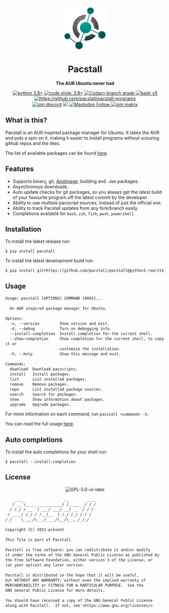 <p align="center">
    <a href="https://github.com/pacstall/pacstall"><img align="center" height="150" src="https://raw.githubusercontent.com/pacstall/website/master/client/public/pacstall.svg" alt="Pacstall Logo" /></a>
</p>
<h1 align="center">Pacstall</h1>
<p align="center"><b>The AUR Ubuntu never had</b></p>

<p align="center">
    <!-- Programming info -->
    <a href="https://www.python.org/"><img alt="python 3.8+" src="https://img.shields.io/badge/python-3.8%2B-306998?logo=python&logoColor=white&style=for-the-badge" /></a>
    <a href="https://github.com/psf/black"><img alt="code style: 3.8+" src="https://img.shields.io/badge/code%20style-black-black?style=for-the-badge" /></a>
    <a href="https://www.codacy.com/gh/pacstall/pacstall/dashboard?utm_source=github.com&amp;utm_medium=referral&amp;utm_content=pacstall/pacstall&amp;utm_campaign=Badge_Grade">
        <img alt="Codacy branch grade" src="https://img.shields.io/codacy/grade/3c7e992f7e464b16919b7d57e524c997/python3-rewrite?logo=codacy&style=for-the-badge" />
    </a>
    <a href="https://www.gnu.org/software/bash"><img alt="bash v5" src="https://img.shields.io/badge/bash-v5-chateauGreen?logo=gnubash&logoColor=white&style=for-the-badge" /></a>
    <a href="https://github.com/pacstall/pacstall-programs">
        <img alt="https://github.com/pacstall/pacstall-programs" src="https://img.shields.io/github/commit-activity/m/pacstall/pacstall-programs?style=for-the-badge&label=user%20repo%20activity" />
    </a>
    <br />
    <!-- Social -->
    <a href="https://discord.gg/yzrjXJV6K8"><img alt="join discord" src="https://img.shields.io/discord/839818021207801878?color=5865F2&label=Discord&logo=discord&logoColor=FFFFFF&style=for-the-badge" /></a>
    <a href="https://reddit.com/r/pacstall"><img src="https://img.shields.io/reddit/subreddit-subscribers/pacstall?label=Reddit&color=FF4301&style=for-the-badge&logo=reddit&logoColor=FFFFFF" loading="lazy" /></a>
    <a href="https://social.linux.pizza/web/@pacstall">
        <img alt="Mastodon Follow" src="https://img.shields.io/mastodon/follow/107278715447740005?color=3088d4&domain=https%3A%2F%2Fsocial.linux.pizza&label=Mastodon&logo=mastodon&logoColor=white&style=for-the-badge" loading="lazy" />
    </a>
    <a href="https://matrix.to/#/#pacstall:matrix.org"><img alt="join matrix" src="https://img.shields.io/matrix/pacstall:matrix.org?color=888888&label=Matrix&logo=Matrix&style=for-the-badge" /></a>
</p>

## What is this?

Pacstall is an AUR inspired package manager for Ubuntu. It takes the AUR and
puts a spin on it, making it easier to install programs without scouring github
repos and the likes.

The list of available packages can be found
[here](https://github.com/pacstall/pacstall-programs/tree/master/packages).

## Features

*  Supports binary, git, [AppImage](https://appimage.org), building and `.deb`
   packages.
*  Asynchronous downloads.
*  Auto update checks for git packages, so you always get the latest build of
   your favourite program off the latest commit by the developer.
*  Ability to use multiple pacscript sources, instead of just the official one.
*  Ability to track Pacstall updates from any fork/branch easily.
*  Completions available for `bash`, `zsh`, `fish`, `pwsh`, `powershell`.

## Installation

To install the latest release run:

```console
$ pip install pacstall
```

To install the latest development build run:

```console
$ pip install git+https://github.com/pacstall/pacstall@python3-rewrite
```

## Usage

```console
Usage: pacstall [OPTIONS] COMMAND [ARGS]...

  An AUR inspired package manager for Ubuntu.

Options:
  -v, --version         Show version and exit.
  -d, --debug           Turn on debugging info.
  --install-completion  Install completion for the current shell.
  --show-completion     Show completion for the current shell, to copy it or
                        customize the installation.
  -h, --help            Show this message and exit.

Commands:
  download  Download pacscripts.
  install   Install packages.
  list      List installed packages.
  remove    Remove packages.
  repo      List installed package sources.
  search    Search for packages.
  show      Show information about packages.
  upgrade   Upgrade packages.
```

For more information on each command, run `pacstall <command> -h`.

You can read the full usage
[here](https://github.com/pacstall/pacstall/wiki/Pacstall-2.0-Usage).


## Auto completions

To install the auto completions for your shell run:

```console
$ pacstall --install-completion
```

## License

<p align="center"><img alt="GPL-3.0-or-later" height="100" src="https://www.gnu.org/graphics/gplv3-or-later.svg" /></p>

```monospace
    ____                  __        ____
   / __ \____ ___________/ /_____ _/ / /
  / /_/ / __ `/ ___/ ___/ __/ __ `/ / /
 / ____/ /_/ / /__(__  ) /_/ /_/ / / /
/_/    \__,_/\___/____/\__/\__,_/_/_/

Copyright (C) 2021-present

This file is part of Pacstall

Pacstall is free software: you can redistribute it and/or modify
it under the terms of the GNU General Public License as published by
the Free Software Foundation, either version 3 of the License, or
(at your option) any later version.

Pacstall is distributed in the hope that it will be useful,
but WITHOUT ANY WARRANTY; without even the implied warranty of
MERCHANTABILITY or FITNESS FOR A PARTICULAR PURPOSE.  See the
GNU General Public License for more details.

You should have received a copy of the GNU General Public License
along with Pacstall.  If not, see <https://www.gnu.org/licenses/>.
```
